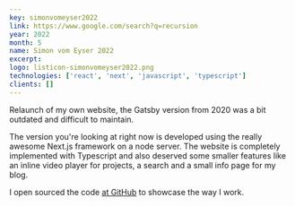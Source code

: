 ```yaml
---
key: simonvomeyser2022
link: https://www.google.com/search?q=recursion
year: 2022
month: 5
name: Simon vom Eyser 2022
excerpt:
logo: listicon-simonvomeyser2022.png
technologies: ['react', 'next', 'javascript', 'typescript']
clients: []
---
```


Relaunch of my own website, the Gatsby version from 2020 was a bit outdated and difficult to maintain.

The version you're looking at right now is developed using the really awesome Next.js framework on a node server. The website is completely implemented with Typescript and also deserved some smaller features like an inline video player for projects, a search and a small info page for my blog.

I open sourced the code <a href="https://github.com/simonvomeyser/simonvomeyser.de" target="_blank" rel="noopener noreferrer">at GitHub</a> to showcase the way I work. 